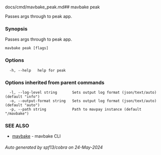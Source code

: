 docs/cmd/mavbake_peak.md## mavbake peak

Passes args through to peak app.

### Synopsis

Passes args through to peak app.

```
mavbake peak [flags]
```

### Options

```
  -h, --help   help for peak
```

### Options inherited from parent commands

```
  -l, --log-level string       Sets output log format (json/text/auto) (default "info")
  -o, --output-format string   Sets output log format (json/text/auto) (default "auto")
  -p, --path string            Path to mavpay instance (default "/mavbake")
```

### SEE ALSO

* [mavbake](/mavbake/reference/cmd/mavbake)	 - mavbake CLI

###### Auto generated by spf13/cobra on 24-May-2024
